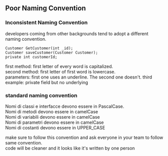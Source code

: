 ## Poor Naming Convention
### Inconsistent Naming Convention
developers coming from other backgrounds tend to adopt a different naming convention. 

```
Customer GetCustomer(int _id);
Customer saveCustomer(Customer Customer);
private int customerId;
```

first method: first letter of every word is capitalized.  
second method: first letter of first word is lowercase.  
parameters: first one uses an underline. The second one doesn't. 
third example: private field but no underlying 

### standard naming convention 
Nomi di classi e interfacce devono essere in PascalCase.  
Nomi di metodi devono essere in camelCase  
Nomi di variabili devono essere in camelCase  
Nomi di parametri devono essere in camelCase  
Nomi di costanti devono essere in UPPER_CASE  

make sure to follow this convention and ask everyone in your team to follow same convention.  
code will be cleaner and it looks like it's written by one person 

